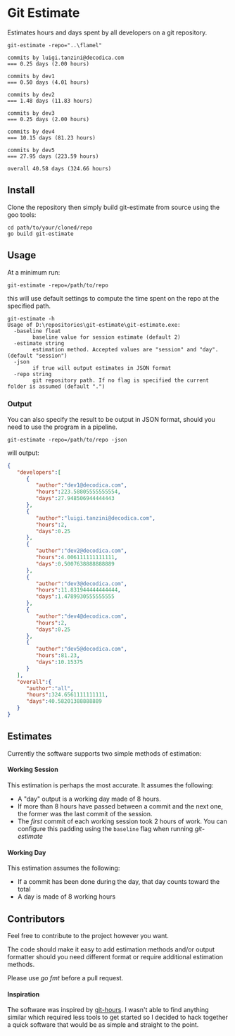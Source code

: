 # Git Estimate

Estimates hours and days spent by all developers on a git repository.

```shell script
git-estimate -repo="..\flamel"

commits by luigi.tanzini@decodica.com
=== 0.25 days (2.00 hours)

commits by dev1
=== 0.50 days (4.01 hours)

commits by dev2
=== 1.48 days (11.83 hours)

commits by dev3
=== 0.25 days (2.00 hours)

commits by dev4
=== 10.15 days (81.23 hours)

commits by dev5
=== 27.95 days (223.59 hours)

overall 40.58 days (324.66 hours)
```


## Install

Clone the repository then simply build git-estimate from source using the goo tools:
```shell script
cd path/to/your/cloned/repo
go build git-estimate
```

## Usage
At a minimum run:
```shell script
git-estimate -repo=/path/to/repo
```
this will use default settings to compute the time spent on the repo at the specified path.

```shell script
git-estimate -h                                                                                                                                                        Usage of D:\repositories\git-estimate\git-estimate.exe:
  -baseline float
        baseline value for session estimate (default 2)
  -estimate string
        estimation method. Accepted values are "session" and "day". (default "session")
  -json
        if true will output estimates in JSON format
  -repo string
        git repository path. If no flag is specified the current folder is assumed (default ".")
```

### Output

You can also specify the result to be output in JSON format, should you need to use the program in a pipeline.
```shell script
git-estimate -repo=/path/to/repo -json
```
will output:
```json
{ 
   "developers":[ 
      { 
         "author":"dev1@decodica.com",
         "hours":223.58805555555554,
         "days":27.948506944444443
      },
      { 
         "author":"luigi.tanzini@decodica.com",
         "hours":2,
         "days":0.25
      },
      { 
         "author":"dev2@decodica.com",
         "hours":4.006111111111111,
         "days":0.5007638888888889
      },
      { 
         "author":"dev3@decodica.com",
         "hours":11.831944444444444,
         "days":1.4789930555555555
      },
      { 
         "author":"dev4@decodica.com",
         "hours":2,
         "days":0.25
      },
      { 
         "author":"dev5@decodica.com",
         "hours":81.23,
         "days":10.15375
      }
   ],
   "overall":{ 
      "author":"all",
      "hours":324.6561111111111,
      "days":40.58201388888889
   }
}

```

## Estimates
Currently the software supports two simple methods of estimation:

#### Working Session
This estimation is perhaps the most accurate.
It assumes the following:
- A "day" output is a working day made of 8 hours.
- If more than 8 hours have passed between a commit and the next one, the former was the last commit of the session.
- The *first* commit of each working session took 2 hours of work. You can configure this padding using the ```baseline``` flag when running *git-estimate*
  
#### Working Day
This estimation assumes the following:
- If a commit has been done during the day, that day counts toward the total
- A day is made of 8 working hours

## Contributors

Feel free to contribute to the project however you want.

The code should make it easy to add estimation methods and/or output formatter should you need different format or require additional estimation methods.

Please use *go fmt* before a pull request.

#### Inspiration

The software was inspired by [git-hours](https://github.com/kimmobrunfeldt/git-hour). I wasn't able to find anything similar which required less tools to get started so I decided to hack together a quick software that would be as simple and straight to the point.
